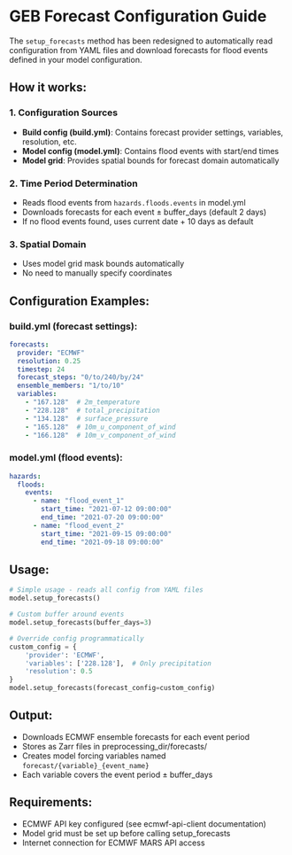# GEB Forecast Configuration Guide

The `setup_forecasts` method has been redesigned to automatically read configuration from YAML files and download forecasts for flood events defined in your model configuration.

## How it works:

### 1. Configuration Sources
- **Build config (build.yml)**: Contains forecast provider settings, variables, resolution, etc.
- **Model config (model.yml)**: Contains flood events with start/end times
- **Model grid**: Provides spatial bounds for forecast domain automatically

### 2. Time Period Determination
- Reads flood events from `hazards.floods.events` in model.yml
- Downloads forecasts for each event ± buffer_days (default 2 days)
- If no flood events found, uses current date + 10 days as default

### 3. Spatial Domain
- Uses model grid mask bounds automatically
- No need to manually specify coordinates

## Configuration Examples:

### build.yml (forecast settings):
```yaml
forecasts:
  provider: "ECMWF"
  resolution: 0.25
  timestep: 24
  forecast_steps: "0/to/240/by/24"
  ensemble_members: "1/to/10"  
  variables:
    - "167.128"  # 2m_temperature
    - "228.128"  # total_precipitation
    - "134.128"  # surface_pressure
    - "165.128"  # 10m_u_component_of_wind
    - "166.128"  # 10m_v_component_of_wind
```

### model.yml (flood events):
```yaml
hazards:
  floods:
    events:
      - name: "flood_event_1"
        start_time: "2021-07-12 09:00:00"
        end_time: "2021-07-20 09:00:00"
      - name: "flood_event_2"
        start_time: "2021-09-15 09:00:00" 
        end_time: "2021-09-18 09:00:00"
```

## Usage:
```python
# Simple usage - reads all config from YAML files
model.setup_forecasts()

# Custom buffer around events
model.setup_forecasts(buffer_days=3)

# Override config programmatically
custom_config = {
    'provider': 'ECMWF',
    'variables': ['228.128'],  # Only precipitation
    'resolution': 0.5
}
model.setup_forecasts(forecast_config=custom_config)
```

## Output:
- Downloads ECMWF ensemble forecasts for each event period
- Stores as Zarr files in preprocessing_dir/forecasts/
- Creates model forcing variables named `forecast/{variable}_{event_name}`
- Each variable covers the event period ± buffer_days

## Requirements:
- ECMWF API key configured (see ecmwf-api-client documentation)
- Model grid must be set up before calling setup_forecasts
- Internet connection for ECMWF MARS API access
